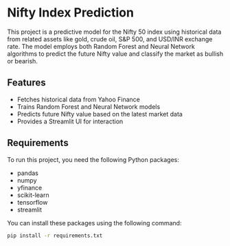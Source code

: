 # Nifty Index Prediction

This project is a predictive model for the Nifty 50 index using historical data from related assets like gold, crude oil, S&P 500, and USD/INR exchange rate. The model employs both Random Forest and Neural Network algorithms to predict the future Nifty value and classify the market as bullish or bearish.

## Features

- Fetches historical data from Yahoo Finance
- Trains Random Forest and Neural Network models
- Predicts future Nifty value based on the latest market data
- Provides a Streamlit UI for interaction

## Requirements

To run this project, you need the following Python packages:

- pandas
- numpy
- yfinance
- scikit-learn
- tensorflow
- streamlit

You can install these packages using the following command:

```bash
pip install -r requirements.txt
